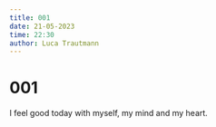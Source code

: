 ```yaml
---
title: 001
date: 21-05-2023
time: 22:30
author: Luca Trautmann
---
```


# 001

I feel good today with myself, my mind and my heart. 